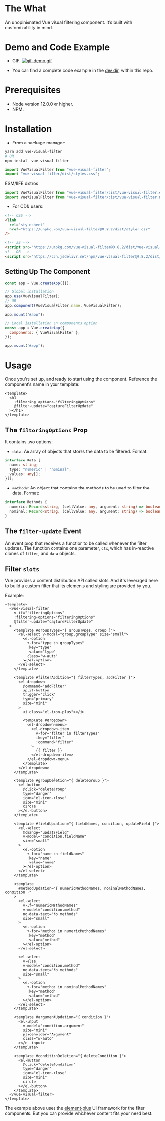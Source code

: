 # The What

An unopinionated Vue visual filtering component. It's built with customizability in mind.

# Demo and Code Example

- GIF.
  [![gif-demo.gif](https://s4.gifyu.com/images/gif-demo.gif)](https://gifyu.com/image/ZowU)

- You can find a complete code example in the [dev dir](https://github.com/obadakhalili/vue-visual-filter/tree/main/dev), within this repo.

# Prerequisites

- Node version 12.0.0 or higher.
- NPM.

# Installation

- From a package manager:

```sh
yarn add vue-visual-filter
# OR
npm install vue-visual-filter
```

```js
import VueVisualFilter from "vue-visual-filter";
import "vue-visual-filter/dist/styles.css";
```

ESM/IIFE distros

```js
import VueVisualFilter from "vue-visual-filter/dist/vue-visual-filter.esm.js";
import VueVisualFilter from "vue-visual-filter/dist/vue-visual-filter.min.js";
```

- For CDN users:

```html
<!-- CSS -->
<link
  rel="stylesheet"
  href="https://unpkg.com/vue-visual-filter@0.8.2/dist/styles.css"
/>

<!-- JS -->
<script src="https://unpkg.com/vue-visual-filter@0.8.2/dist/vue-visual-filter.min.js"></script>
<!-- OR -->
<script src="https://cdn.jsdelivr.net/npm/vue-visual-filter@0.8.2/dist/vue-visual-filter.min.js"></script>
```

## Setting Up The Component

```js
const app = Vue.createApp({});

// Global installation
app.use(VueVisualFilter);
// OR
app.component(VueVisualFilter.name, VueVisualFilter);

app.mount("#app");

// Local installation in components option
const app = Vue.createApp({
  components: { VueVisualFilter },
});

app.mount("#app");
```

# Usage

Once you're set up, and ready to start using the component. Reference the component's name in your template:

```vue
<template>
  <h1
    :filtering-options="filteringOptions"
    @filter-update="captureFilterUpdate"
  ></h1>
</template>
```

## The `filteringOptions` Prop

It contains two options:

- `data`: An array of objects that stores the data to be filtered. Format:

```ts
interface Data {
  name: string;
  type: "numeric" | "nominal";
  values: any[];
}[];
```

- `methods`: An object that contains the methods to be used to filter the data. Format:

```ts
interface Methods {
  numeric: Record<string, (cellValue: any, argument: string) => boolean>;
  nominal: Record<string, (cellValue: any, argument: string) => boolean>;
}
```

## The `filter-update` Event

An event prop that receives a function to be called whenever the filter updates. The function contains one parameter, `ctx`, which has in-reactive clones of `filter`, and `data` objects.

## Filter `slots`

Vue provides a content distribution API called slots. And it's leveraged here to build a custom filter that its elements and styling are provided by you.

Example:

```vue
<template>
  <vue-visual-filter
    v-if="filteringOptions"
    :filtering-options="filteringOptions"
    @filter-update="captureFilterUpdate"
  >
    <template #groupTypes="{ groupTypes, group }">
      <el-select v-model="group.groupType" size="small">
        <el-option
          v-for="type in groupTypes"
          :key="type"
          :value="type"
          class="w-auto"
        ></el-option>
      </el-select>
    </template>

    <template #filterAddition="{ filterTypes, addFilter }">
      <el-dropdown
        @command="addFilter"
        split-button
        trigger="click"
        type="primary"
        size="mini"
      >
        <i class="el-icon-plus"></i>

        <template #dropdown>
          <el-dropdown-menu>
            <el-dropdown-item
              v-for="filter in filterTypes"
              :key="filter"
              :command="filter"
            >
              {{ filter }}
            </el-dropdown-item>
          </el-dropdown-menu>
        </template>
      </el-dropdown>
    </template>

    <template #groupDeletion="{ deleteGroup }">
      <el-button
        @click="deleteGroup"
        type="danger"
        icon="el-icon-close"
        size="mini"
        circle
      ></el-button>
    </template>

    <template #fieldUpdation="{ fieldNames, condition, updateField }">
      <el-select
        @change="updateField"
        v-model="condition.fieldName"
        size="small"
      >
        <el-option
          v-for="name in fieldNames"
          :key="name"
          :value="name"
        ></el-option>
      </el-select>
    </template>

    <template
      #methodUpdation="{ numericMethodNames, nominalMethodNames, condition }"
    >
      <el-select
        v-if="numericMethodNames"
        v-model="condition.method"
        no-data-text="No methods"
        size="small"
      >
        <el-option
          v-for="method in numericMethodNames"
          :key="method"
          :value="method"
        ></el-option>
      </el-select>

      <el-select
        v-else
        v-model="condition.method"
        no-data-text="No methods"
        size="small"
      >
        <el-option
          v-for="method in nominalMethodNames"
          :key="method"
          :value="method"
        ></el-option>
      </el-select>
    </template>

    <template #argumentUpdation="{ condition }">
      <el-input
        v-model="condition.argument"
        size="mini"
        placeholder="Argument"
        class="w-auto"
      ></el-input>
    </template>

    <template #conditionDeletion="{ deleteCondition }">
      <el-button
        @click="deleteCondition"
        type="danger"
        icon="el-icon-close"
        size="mini"
        circle
      ></el-button>
    </template>
  </vue-visual-filter>
</template>
```

The example above uses the [element-plus](http://element-plus.org/) UI framework for the filter components. But you can provide whichever content fits your need best.
